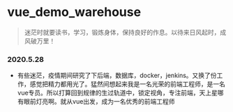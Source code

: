 # vue_demo_warehouse
> 迷茫时就要读书，学习，锻炼身体，保持良好的作息。以待来日风起时，成风破万里！

### 2020.5.28
* 有些迷茫，疫情期间研究了下后端，数据库，docker，jenkins。又换了份工作，感觉把精力都用光了。猛然间想起来我是一名光荣的前端工程师，是一名vue专员。所以打算回到规律的生过轨道中，锁定视角，专注前端，天上星哪有眼前灯亮啊。就从vue出发，成为一名优秀的前端工程师
